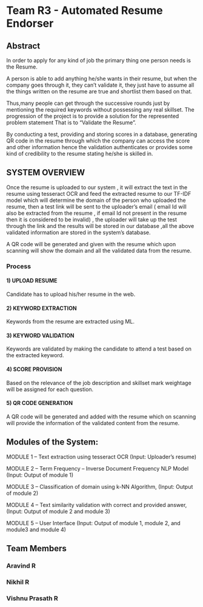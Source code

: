 # Team R3 - Automated Resume Endorser

## Abstract
In order to apply for any kind of job the primary thing one person needs is the Resume.

A person is able to add anything he/she wants in their resume, but when the company goes through it, they can’t validate it,
they just have to assume all the things written on the resume are true and shortlist them based on that.

Thus,many people can get through the successive rounds just by mentioning the required keywords without possessing any real skillset.
The progression  of the project is to provide a solution for the represented problem statement That is to “Validate the Resume”. 

By conducting a test, providing and storing scores in a database, generating QR code in the resume through which the company can access 
the score and other information hence the validation authenticates or
provides some kind of credibility to the resume stating he/she is skilled in.

## SYSTEM OVERVIEW
Once the resume is uploaded to our system , it will extract the text in the resume using tesseract OCR and
feed the extracted resume to our TF-IDF model which will determine the domain of the person who uploaded
the resume, then a test link will be sent to the uploader’s email ( email Id will also be extracted from the resume ,
if email Id not present in the resume then it is considered to be invalid) , the uploader will take up the test through
the link and the results will be stored in our database ,all the above validated information are stored in the
system’s database.

A QR code will be generated and given with the
resume which upon scanning will show the domain and
all the validated data from the resume.

### Process

#### 1) UPLOAD RESUME

Candidate has to upload his/her resume in the web.

#### 2) KEYWORD EXTRACTION

Keywords from the resume are extracted using ML.

#### 3) KEYWORD VALIDATION

Keywords are validated by making the candidate to attend a test based on the extracted keyword.

#### 4) SCORE PROVISION

Based on the relevance of the job description and skillset mark weightage will be assigned for each question.

#### 5) QR CODE GENERATION

A QR code will be generated and added with the resume which on scanning will provide the information of the validated content from the resume.


## Modules of the System:

MODULE 1 – Text extraction using tesseract OCR (Input: Uploader’s resume)

MODULE 2 – Term Frequency – Inverse Document Frequency NLP Model (Input: Output of module 1)

MODULE 3 – Classification of domain using k-NN Algorithm, (Input: Output of module 2)

MODULE 4 – Text similarity validation with correct and provided answer, (Input: Output of module 2 and module 3)

MODULE 5 – User Interface (Input: Output of module 1, module 2, and module3 and module 4)


## Team Members
### Aravind R 
### Nikhil R 
### Vishnu Prasath R
